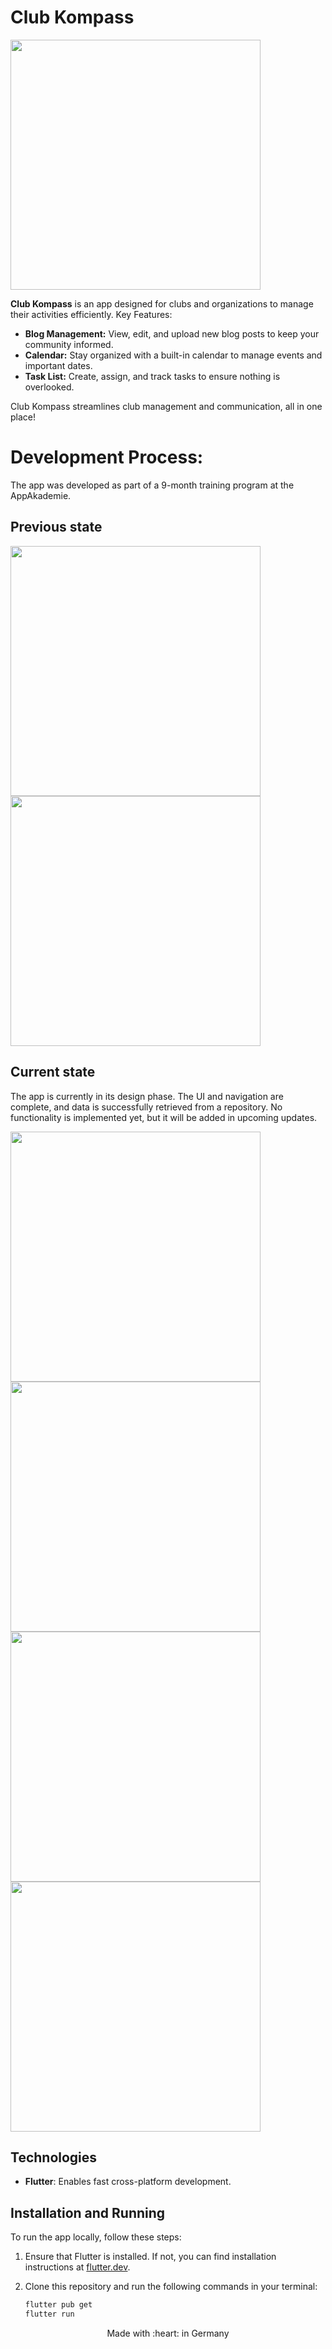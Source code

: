 # Club Kompass

<img src= "https://github.com/arthur892/ts_4_8_1_eigene_app_ui/blob/main/screenshots/Modboard.png" height ="400">

**Club Kompass** is an app designed for clubs and organizations to manage their activities efficiently.
Key Features:

  - **Blog Management:** View, edit, and upload new blog posts to keep your community informed.
  - **Calendar:** Stay organized with a built-in calendar to manage events and important dates.
  - **Task List:** Create, assign, and track tasks to ensure nothing is overlooked.

Club Kompass streamlines club management and communication, all in one place!

# Development Process: 
The app was developed as part of a 9-month training program at the AppAkademie.

## Previous state

<img src= "https://github.com/arthur892/ts_4_8_1_eigene_app_ui/blob/main/screenshots/Konsole.png" height ="400"> <img src= "https://github.com/arthur892/ts_4_8_1_eigene_app_ui/blob/main/screenshots/BlogView.png" height ="400">

## Current state

The app is currently in its design phase. The UI and navigation are complete, and data is successfully retrieved from a repository. No functionality is implemented yet, but it will be added in upcoming updates.


<img src= "https://github.com/arthur892/ts_4_8_1_eigene_app_ui/blob/main/screenshots/landig.png" height ="400"> <img src= "https://github.com/arthur892/ts_4_8_1_eigene_app_ui/blob/main/screenshots/home.png" height ="400"> <img src= "https://github.com/arthur892/ts_4_8_1_eigene_app_ui/blob/main/screenshots/blog.png" height ="400"> <img src= "https://github.com/arthur892/ts_4_8_1_eigene_app_ui/blob/main/screenshots/calendar.png" height ="400">



## Technologies

- **Flutter**: Enables fast cross-platform development.

## Installation and Running

To run the app locally, follow these steps:

1. Ensure that Flutter is installed. If not, you can find installation instructions at [flutter.dev](https://flutter.dev/).
2. Clone this repository and run the following commands in your terminal:

   ```bash
   flutter pub get
   flutter run

   
<p align="center">
Made with :heart: in Germany
</p>